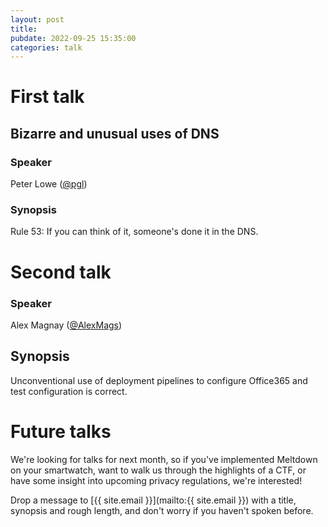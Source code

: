 ```yaml
---
layout: post
title:
pubdate: 2022-09-25 15:35:00
categories: talk
---
```

# First talk

## Bizarre and unusual uses of DNS

### Speaker

Peter Lowe ([@pgl](https://twitter.com/pgl))

### Synopsis

Rule 53: If you can think of it, someone's done it in the DNS.

# Second talk

### Speaker

Alex Magnay ([@AlexMags](https://twitter.com/AlexMags))

## Synopsis

Unconventional use of deployment pipelines to configure Office365 and test configuration is correct.

# Future talks

We're looking for talks for next month, so if you've implemented Meltdown on your smartwatch,
want to walk us through the highlights of a CTF, or have some insight into upcoming privacy
regulations, we're interested!

Drop a message to [{{ site.email }}](mailto:{{ site.email }}) with a title,
synopsis and rough length, and don't worry if you haven't spoken before.

